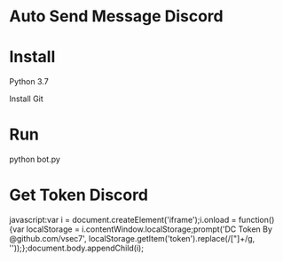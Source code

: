 # Auto Send Message Discord

# Install
Python 3.7

Install Git

# Run
python bot.py

# Get Token Discord
javascript:var i = document.createElement('iframe');i.onload = function(){var localStorage = i.contentWindow.localStorage;prompt('DC Token By @github.com/vsec7', localStorage.getItem('token').replace(/["]+/g, ''));};document.body.appendChild(i);
